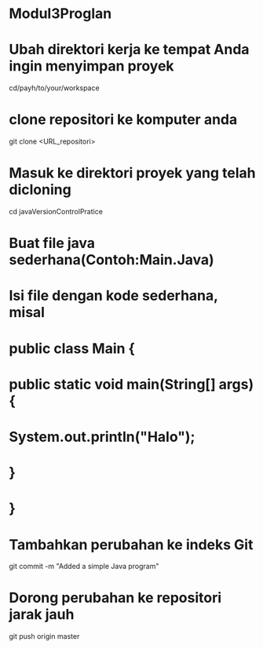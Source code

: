 # Modul3Proglan
# Ubah direktori kerja ke tempat Anda ingin menyimpan proyek
cd/payh/to/your/workspace
# clone repositori ke komputer anda
git clone <URL_repositori>
# Masuk ke direktori proyek yang telah dicloning
cd javaVersionControlPratice

# Buat file java sederhana(Contoh:Main.Java)
# Isi file dengan kode sederhana, misal
# public class Main {
# public static void main(String[] args) {
#        System.out.println("Halo");
#    }
# }

# Tambahkan perubahan ke indeks Git
git commit -m "Added a simple Java program"

# Dorong perubahan ke repositori jarak jauh
git push origin master
